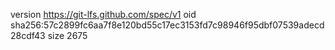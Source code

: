 version https://git-lfs.github.com/spec/v1
oid sha256:57c2899fc6aa7f8e120bd55c17ec3153fd7c98946f95dbf07539adecd28cdf43
size 2675
